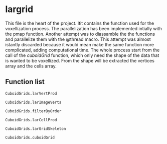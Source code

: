 # largrid

This file is the heart of the project. Itit contains the function used for the voxellization process.
The parallelization has been implemented intially with the pmap function.
Another attempt was to diassamble the the functions and parallelize them with the @thread macro. This attempt was almost istantly discarded because it would mean make the same function more complicated, adding computational time.
The whole process start from the call of the *cuboidGrid* function, which only need the shape of the data that is wanted to be voxellized. From the shape will be extracted the vertices array and the cells array.

## Function list
```@docs
CuboidGrids.larVertProd
```

```@docs
CuboidGrids.larImageVerts
```

```@docs
CuboidGrids.filterByOrder
```

```@docs
CuboidGrids.larCellProd
```

```@docs
CuboidGrids.larGridSkeleton
```

```@docs
CuboidGrids.cuboidGrid
```
